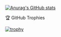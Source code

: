 [![Anurag's GitHub stats](https://github-readme-stats.vercel.app/api?username=johnnyalmd)](https://github.com/anuraghazra/github-readme-stats)

🏆 GitHub Trophies

[![trophy](https://github-profile-trophy.vercel.app/?username=johnnyalmd&theme=onedark)](https://github.com/ryo-ma/github-profile-trophy)
